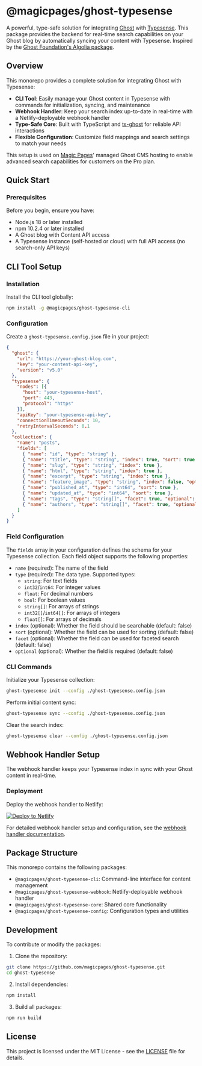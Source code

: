 # @magicpages/ghost-typesense

A powerful, type-safe solution for integrating [Ghost](https://ghost.org/) with [Typesense](https://typesense.org/). This package provides the backend for real-time search capabilities on your Ghost blog by automatically syncing your content with Typesense. Inspired by the [Ghost Foundation's Algolia package](https://github.com/TryGhost/algolia).

## Overview

This monorepo provides a complete solution for integrating Ghost with Typesense:

- **CLI Tool**: Easily manage your Ghost content in Typesense with commands for initialization, syncing, and maintenance
- **Webhook Handler**: Keep your search index up-to-date in real-time with a Netlify-deployable webhook handler
- **Type-Safe Core**: Built with TypeScript and [ts-ghost](https://ts-ghost.dev/) for reliable API interactions
- **Flexible Configuration**: Customize field mappings and search settings to match your needs

This setup is used on [Magic Pages](https://www.magicpages.co)' managed Ghost CMS hosting to enable advanced search capabilities for customers on the Pro plan.

## Quick Start

### Prerequisites

Before you begin, ensure you have:

- Node.js 18 or later installed
- npm 10.2.4 or later installed
- A Ghost blog with Content API access
- A Typesense instance (self-hosted or cloud) with full API access (no search-only API keys)

## CLI Tool Setup

### Installation

Install the CLI tool globally:

```bash
npm install -g @magicpages/ghost-typesense-cli
```

### Configuration

Create a `ghost-typesense.config.json` file in your project:

```json
{
  "ghost": {
    "url": "https://your-ghost-blog.com",
    "key": "your-content-api-key",
    "version": "v5.0"
  },
  "typesense": {
    "nodes": [{
      "host": "your-typesense-host",
      "port": 443,
      "protocol": "https"
    }],
    "apiKey": "your-typesense-api-key",
    "connectionTimeoutSeconds": 10,
    "retryIntervalSeconds": 0.1
  },
  "collection": {
    "name": "posts",
    "fields": [
      { "name": "id", "type": "string" },
      { "name": "title", "type": "string", "index": true, "sort": true },
      { "name": "slug", "type": "string", "index": true },
      { "name": "html", "type": "string", "index": true },
      { "name": "excerpt", "type": "string", "index": true },
      { "name": "feature_image", "type": "string", "index": false, "optional": true },
      { "name": "published_at", "type": "int64", "sort": true },
      { "name": "updated_at", "type": "int64", "sort": true },
      { "name": "tags", "type": "string[]", "facet": true, "optional": true },
      { "name": "authors", "type": "string[]", "facet": true, "optional": true }
    ]
  }
}
```

### Field Configuration

The `fields` array in your configuration defines the schema for your Typesense collection. Each field object supports the following properties:

- `name` (required): The name of the field
- `type` (required): The data type. Supported types:
  - `string`: For text fields
  - `int32`/`int64`: For integer values
  - `float`: For decimal numbers
  - `bool`: For boolean values
  - `string[]`: For arrays of strings
  - `int32[]`/`int64[]`: For arrays of integers
  - `float[]`: For arrays of decimals
- `index` (optional): Whether the field should be searchable (default: false)
- `sort` (optional): Whether the field can be used for sorting (default: false)
- `facet` (optional): Whether the field can be used for faceted search (default: false)
- `optional` (optional): Whether the field is required (default: false)

### CLI Commands

Initialize your Typesense collection:
```bash
ghost-typesense init --config ./ghost-typesense.config.json
```

Perform initial content sync:
```bash
ghost-typesense sync --config ./ghost-typesense.config.json
```

Clear the search index:
```bash
ghost-typesense clear --config ./ghost-typesense.config.json
```

## Webhook Handler Setup

The webhook handler keeps your Typesense index in sync with your Ghost content in real-time.

### Deployment

Deploy the webhook handler to Netlify:

[![Deploy to Netlify](https://www.netlify.com/img/deploy/button.svg)](https://app.netlify.com/start/deploy?repository=https://github.com/magicpages/ghost-typesense)

For detailed webhook handler setup and configuration, see the [webhook handler documentation](apps/webhook-handler/README.md).

## Package Structure

This monorepo contains the following packages:

- `@magicpages/ghost-typesense-cli`: Command-line interface for content management
- `@magicpages/ghost-typesense-webhook`: Netlify-deployable webhook handler
- `@magicpages/ghost-typesense-core`: Shared core functionality
- `@magicpages/ghost-typesense-config`: Configuration types and utilities

## Development

To contribute or modify the packages:

1. Clone the repository:
```bash
git clone https://github.com/magicpages/ghost-typesense.git
cd ghost-typesense
```

2. Install dependencies:
```bash
npm install
```

3. Build all packages:
```bash
npm run build
```

## License

This project is licensed under the MIT License - see the [LICENSE](LICENSE) file for details.